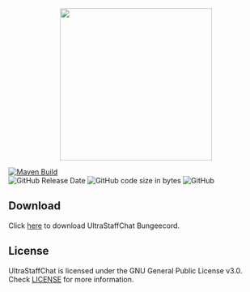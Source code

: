 <div align="center"><img src="https://i.hypera.dev/assets/ultrastaffchat-logo.png" width="300" /></div>

[![Maven Build](https://github.com/HyperaOfficial/UltraStaffChat/actions/workflows/maven.yml/badge.svg?branch=main)](https://github.com/HyperaOfficial/UltraStaffChat/actions/workflows/maven.yml) <br>
![GitHub Release Date](https://img.shields.io/github/release-date/HyperaOfficial/UltraStaffChat?color=%232155CC&label=Last%20Release&style=for-the-badge)
![GitHub code size in bytes](https://img.shields.io/github/languages/code-size/HyperaOfficial/UltraStaffChat?color=%232155CC&style=for-the-badge)
![GitHub](https://img.shields.io/github/license/HyperaOfficial/UltraStaffChat?color=%232155CC&style=for-the-badge)

## Download
Click [here](https://www.spigotmc.org/resources/68956/) to download UltraStaffChat Bungeecord.

## License
UltraStaffChat is licensed under the GNU General Public License v3.0.<br>
Check [LICENSE](https://github.com/HyperaOfficial/UltraStaffChat/tree/main/LICENSE) for more information.
